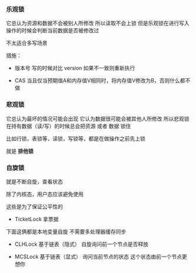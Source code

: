 ### 乐观锁

它总认为资源和数据不会被别人所修改
所以读取不会上锁
但是乐观锁在进行写入操作的时候会判断当前数据是否被修改过

不太适合多写场景

措施：
- 版本号
  写的时候对比 version 如果不一致则重新执行

- CAS
  当且仅当预期值A和内存值V相同时，将内存值V修改为B，否则什么都不做

### 悲观锁

它总认为最坏的情况可能会出现
它认为数据很可能会被其他人所修改
所以悲观锁在持有数据（读/写）的时候总会把资源 或者 数据 锁住

比如行锁，表锁等，读锁，写锁等，都是在做操作之前先上锁

就是 **排他锁**

### 自旋锁

就是不断自旋，查看状态

除了内核态，用户态应该避免使用

这些是为了保证公平性的
- TicketLock
  拿票据

下面这俩都是本地变量自旋
不需要多处理器缓存同步

- CLHLock
  基于链表（隐式）
  自旋询问前一个节点是否释放

- MCSLock
  基于链表（显式）
  询问当前节点的状态
  这个状态由前一个节点更想你
